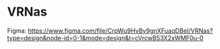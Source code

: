 # VRNas

Figma:
<https://www.figma.com/file/CrpWu9HvBv9gnXFuaqDBeI/VRNas?type=design&node-id=0-1&mode=design&t=cVrcwB53X2xWMF0u-0>
